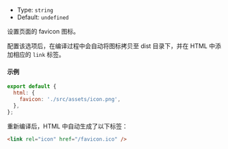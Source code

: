 - Type: `string`
- Default: `undefined`

设置页面的 favicon 图标。

配置该选项后，在编译过程中会自动将图标拷贝至 dist 目录下，并在 HTML 中添加相应的 `link` 标签。

#### 示例

```js
export default {
  html: {
    favicon: './src/assets/icon.png',
  },
};
```

重新编译后，HTML 中自动生成了以下标签：

```html
<link rel="icon" href="/favicon.ico" />
```
